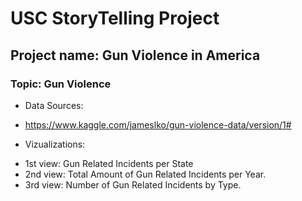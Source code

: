 # USC StoryTelling Project

## Project name: Gun Violence in America

### Topic: Gun Violence

- Data Sources: 
* https://www.kaggle.com/jameslko/gun-violence-data/version/1#

- Vizualizations: 
* 1st view: Gun Related Incidents per State
* 2nd view: Total Amount of Gun Related Incidents per Year.
* 3rd view: Number of Gun Related Incidents by Type.

